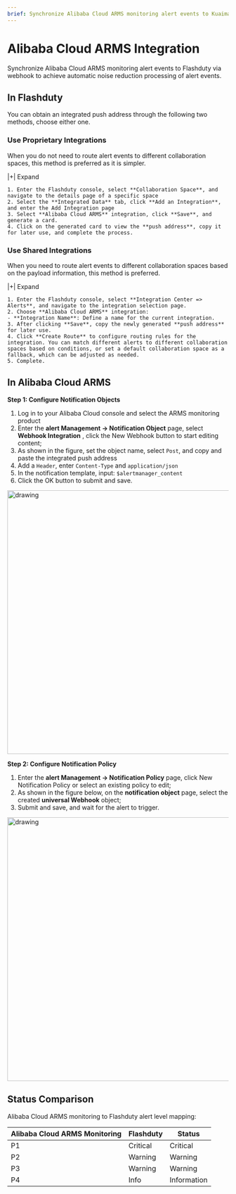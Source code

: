 ```yaml
---
brief: Synchronize Alibaba Cloud ARMS monitoring alert events to Kuaimao Nebula via webhook to achieve automatic noise reduction processing of alert events
---
```


# Alibaba Cloud ARMS Integration

Synchronize Alibaba Cloud ARMS monitoring alert events to Flashduty via webhook to achieve automatic noise reduction processing of alert events.

## In Flashduty
You can obtain an integrated push address through the following two methods, choose either one.

### Use Proprietary Integrations

When you do not need to route alert events to different collaboration spaces, this method is preferred as it is simpler.

|+| Expand

    1. Enter the Flashduty console, select **Collaboration Space**, and navigate to the details page of a specific space
    2. Select the **Integrated Data** tab, click **Add an Integration**, and enter the Add Integration page
    3. Select **Alibaba Cloud ARMS** integration, click **Save**, and generate a card.
    4. Click on the generated card to view the **push address**, copy it for later use, and complete the process.

### Use Shared Integrations

When you need to route alert events to different collaboration spaces based on the payload information, this method is preferred.

|+| Expand

    1. Enter the Flashduty console, select **Integration Center => Alerts**, and navigate to the integration selection page.
    2. Choose **Alibaba Cloud ARMS** integration:
    - **Integration Name**: Define a name for the current integration.
    3. After clicking **Save**, copy the newly generated **push address** for later use.
    4. Click **Create Route** to configure routing rules for the integration. You can match different alerts to different collaboration spaces based on conditions, or set a default collaboration space as a fallback, which can be adjusted as needed.
    5. Complete.

## In Alibaba Cloud ARMS
**Step 1: Configure Notification Objects**

1. Log in to your Alibaba Cloud console and select the ARMS monitoring product
2. Enter the **alert Management -> Notification Object** page, select **Webhook Integration** , click the New Webhook button to start editing content;
3. As shown in the figure, set the object name, select `Post`, and copy and paste the integrated push address
4. Add a `Header`, enter `Content-Type` and `application/json`
5. In the notification template, input: `$alertmanager_content`
6. Click the OK button to submit and save.

<img alt="drawing" width="600" src="https://fcdoc.github.io/img/zh/flashduty/mixin/alert_integration/aliyun_arms/1.avif" />

**Step 2: Configure Notification Policy**

1. Enter the **alert Management -> Notification Policy** page, click New Notification Policy or select an existing policy to edit;
2. As shown in the figure below, on the **notification object** page, select the created **universal Webhook** object;
3. Submit and save, and wait for the alert to trigger.

<img alt="drawing" width="600" src="https://fcdoc.github.io/img/zh/flashduty/mixin/alert_integration/aliyun_arms/2.avif" />

## Status Comparison

Alibaba Cloud ARMS monitoring to Flashduty alert level mapping:

| Alibaba Cloud ARMS Monitoring |  Flashduty  | Status |
| ------------ | -------- | ---- |
| P1     | Critical | Critical |
| P2     | Warning  | Warning |
| P3     | Warning     | Warning |
| P4     | Info     | Information |